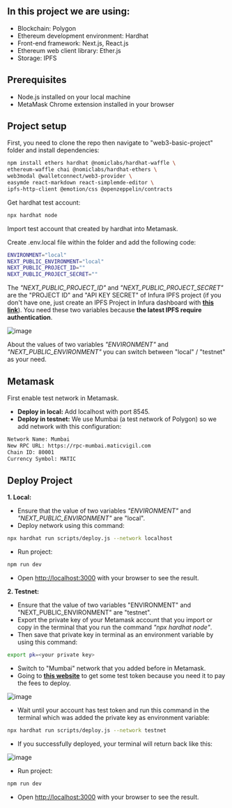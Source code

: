 ## In this project we are using:
- Blockchain: Polygon
- Ethereum development environment: Hardhat
- Front-end framework: Next.js, React.js
- Ethereum web client library: Ether.js
- Storage: IPFS

## Prerequisites
- Node.js installed on your local machine
- MetaMask Chrome extension installed in your browser

## Project setup

First, you need to clone the repo then navigate to "web3-basic-project" folder and install dependencies:

```bash
npm install ethers hardhat @nomiclabs/hardhat-waffle \
ethereum-waffle chai @nomiclabs/hardhat-ethers \
web3modal @walletconnect/web3-provider \
easymde react-markdown react-simplemde-editor \
ipfs-http-client @emotion/css @openzeppelin/contracts
```

Get hardhat test account:
```bash
npx hardhat node
```
Import test account that created by hardhat into Metamask.

Create .env.local file within the folder and add the following code:
```bash
ENVIRONMENT="local"
NEXT_PUBLIC_ENVIRONMENT="local"
NEXT_PUBLIC_PROJECT_ID=""
NEXT_PUBLIC_PROJECT_SECRET=""
```

The *"NEXT_PUBLIC_PROJECT_ID"* and *"NEXT_PUBLIC_PROJECT_SECRET"* are the "PROJECT ID" and "API KEY SECRET" of Infura IPFS project (if you don't have one, just create an IPFS Project in Infura dashboard with [**this link**](https://app.infura.io/dashboard/)). You need these two variables because **the latest IPFS require authentication**.

![image](https://user-images.githubusercontent.com/64829950/228449462-92477087-702b-4282-8480-90553ce337af.png)

About the values of two variables *"ENVIRONMENT"* and *"NEXT_PUBLIC_ENVIRONMENT"* you can switch between "local" / "testnet" as your need.

## Metamask
First enable test network in Metamask.
- **Deploy in local:** Add localhost with port 8545.
- **Deploy in testnet:** We use Mumbai (a test network of Polygon) so we add network with this configuration:
```bash
Network Name: Mumbai
New RPC URL: https://rpc-mumbai.maticvigil.com
Chain ID: 80001
Currency Symbol: MATIC
```

## Deploy Project
**1. Local:**
- Ensure that the value of two variables *"ENVIRONMENT"* and *"NEXT_PUBLIC_ENVIRONMENT"* are "local".
- Deploy network using this command:
```bash
npx hardhat run scripts/deploy.js --network localhost
```
- Run project:
```bash
npm run dev
```
- Open [http://localhost:3000](http://localhost:3000) with your browser to see the result.

**2. Testnet:**
- Ensure that the value of two variables "ENVIRONMENT" and "NEXT_PUBLIC_ENVIRONMENT" are "testnet".
- Export the private key of your Metamask account that you import or copy in the terminal that you run the command *"npx hardhat node"*.
- Then save that private key in terminal as an environment variable by using this command:
```bash
export pk=<your private key>
```
- Switch to "Mumbai" network that you added before in Metamask.
- Going to [**this website**](https://faucet.polygon.technology) to get some test token because you need it to pay the fees to deploy.

![image](https://user-images.githubusercontent.com/64829950/228446597-a43cebb3-50a8-4581-9e1c-e1d42aad01c9.png)

- Wait until your account has test token and run this command in the terminal which was added the private key as environment variable:
```bash
npx hardhat run scripts/deploy.js --network testnet
```
- If you successfully deployed, your terminal will return back like this:

![image](https://user-images.githubusercontent.com/64829950/228447824-56e8514f-7a59-401c-958b-29e9287bf091.png)

- Run project:
```bash
npm run dev
```
- Open [http://localhost:3000](http://localhost:3000) with your browser to see the result.

